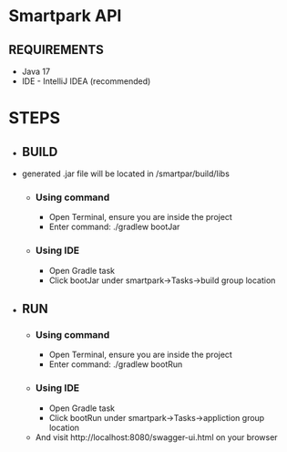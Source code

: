 # Smartpark API

## REQUIREMENTS
  - Java 17
  - IDE - IntelliJ IDEA (recommended)


# STEPS

  - ## BUILD
  - generated .jar file will be located in /smartpar/build/libs
    - ### Using command
       - Open Terminal, ensure you are inside the project
       - Enter command: ./gradlew bootJar
    - ### Using IDE
        - Open Gradle task
        - Click bootJar under smartpark->Tasks->build group location

   - ## RUN 
     - ### Using command
       - Open Terminal, ensure you are inside the project
       - Enter command: ./gradlew bootRun
     - ### Using IDE
        - Open Gradle task
        - Click bootRun under smartpark->Tasks->appliction group location
     - And visit http://localhost:8080/swagger-ui.html on your browser
          
